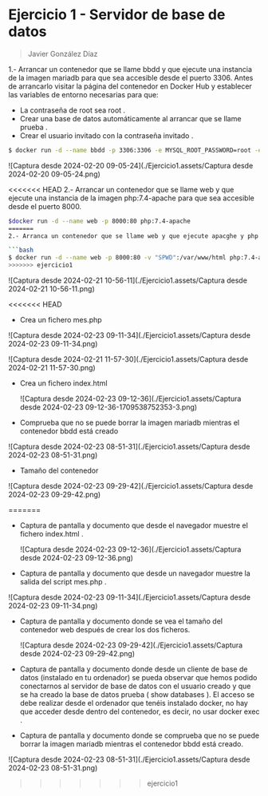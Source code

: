 # Ejercicio 1 - Servidor de base de datos

> Javier González Díaz

1.- Arrancar un contenedor que se llame bbdd y que ejecute una instancia de la imagen mariadb para que sea accesible desde el puerto 3306.
Antes de arrancarlo visitar la página del contenedor en Docker Hub y establecer las variables de entorno necesarias para que:

- La contraseña de root sea root .
-  Crear una base de datos automáticamente al arrancar que se llame prueba .
- Crear el usuario invitado con la contraseña invitado .

```bash
$ docker run -d --name bbdd -p 3306:3306 -e MYSQL_ROOT_PASSWORD=root -e MYSQL_DATABASE=prueba -e MYSQL_USER=invitado -e MYSQL_PASSWORD=invitado mariadb
```

![Captura desde 2024-02-20 09-05-24](./Ejercicio1.assets/Captura desde 2024-02-20 09-05-24.png)

<<<<<<< HEAD
2.- Arrancar un contenedor que se llame web y que ejecute una instancia de la imagen php:7.4-apache para que sea accesible desde el puerto 8000.

```bash
$docker run -d --name web -p 8000:80 php:7.4-apache
=======
2.- Arranca un contenedor que se llame web y que ejecute apacghe y php en ese contenedor debe havber un fichero index.html y otro mes.php que muestra el mes actual

```bash
$ docker run -d --name web -p 8000:80 -v "SPWD":/var/www/html php:7.4-apache
>>>>>>> ejercicio1
```

![Captura desde 2024-02-21 10-56-11](./Ejercicio1.assets/Captura desde 2024-02-21 10-56-11.png)

<<<<<<< HEAD
- Crea un fichero mes.php

![Captura desde 2024-02-23 09-11-34](./Ejercicio1.assets/Captura desde 2024-02-23 09-11-34.png)

![Captura desde 2024-02-21 11-57-30](./Ejercicio1.assets/Captura desde 2024-02-21 11-57-30.png)

- Crea un fichero index.html

  ![Captura desde 2024-02-23 09-12-36](./Ejercicio1.assets/Captura desde 2024-02-23 09-12-36-1709538752353-3.png)

- Comprueba que no se puede borrar la imagen mariadb mientras el contenedor bbdd está creado

![Captura desde 2024-02-23 08-51-31](./Ejercicio1.assets/Captura desde 2024-02-23 08-51-31.png)

- Tamaño del contenedor

![Captura desde 2024-02-23 09-29-42](./Ejercicio1.assets/Captura desde 2024-02-23 09-29-42.png)

=======


- Captura de pantalla y documento que desde el navegador muestre el fichero index.html .

  ![Captura desde 2024-02-23 09-12-36](./Ejercicio1.assets/Captura desde 2024-02-23 09-12-36.png)

- Captura de pantalla y documento que desde un navegador muestre la salida del script mes.php .

![Captura desde 2024-02-23 09-11-34](./Ejercicio1.assets/Captura desde 2024-02-23 09-11-34.png)

- Captura de pantalla y documento donde se vea el tamaño del contenedor web después de crear los
  dos ficheros.

  ![Captura desde 2024-02-23 09-29-42](./Ejercicio1.assets/Captura desde 2024-02-23 09-29-42.png)
  
- Captura de pantalla y documento donde desde un cliente de base de datos (instalado en tu ordenador)
  se pueda observar que hemos podido conectarnos al servidor de base de datos con el usuario creado y
  que se ha creado la base de datos prueba ( show databases ). El acceso se debe realizar desde el
  ordenador que tenéis instalado docker, no hay que acceder desde dentro del contenedor, es decir, no
  usar docker exec .



- Captura de pantalla y documento donde se comprueba que no se puede borrar la imagen mariadb
  mientras el contenedor bbdd está creado.

![Captura desde 2024-02-23 08-51-31](./Ejercicio1.assets/Captura desde 2024-02-23 08-51-31.png)
>>>>>>> ejercicio1
